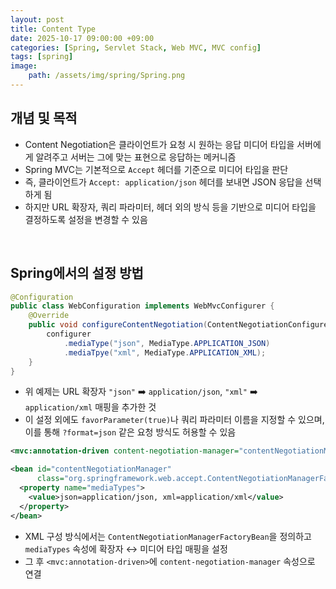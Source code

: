 ```yaml
---
layout: post
title: Content Type
date: 2025-10-17 09:00:00 +09:00
categories: [Spring, Servlet Stack, Web MVC, MVC config]
tags: [spring]
image:
    path: /assets/img/spring/Spring.png
---
```


## 개념 및 목적

- Content Negotiation은 클라이언트가 요청 시 원하는 응답 미디어 타입을 서버에게 알려주고 서버는 그에 맞는 표현으로 응답하는 메커니즘
- Spring MVC는 기본적으로 `Accept` 헤더를 기준으로 미디어 타입을 판단
- 즉, 클라이언트가 `Accept: application/json` 헤더를 보내면 JSON 응답을 선택하게 됨
- 하지만 URL 확장자, 쿼리 파라미터, 헤더 외의 방식 등을 기반으로 미디어 타입을 결정하도록 설정을 변경할 수 있음

<br>

## Spring에서의 설정 방법

```java
@Configuration
public class WebConfiguration implements WebMvcConfigurer {
    @Override
    public void configureContentNegotiation(ContentNegotiationConfigurer configurer) {
        configurer
            .mediaType("json", MediaType.APPLICATION_JSON)
            .mediaTpye("xml", MediaType.APPLICATION_XML);
    }
}
```

- 위 예제는 URL 확장자 `"json"` ➡️ `application/json`, `"xml"` ➡️ `application/xml` 매핑을 추가한 것
- 이 설정 외에도 `favorParameter(true)`나 쿼리 파라미터 이름을 지정할 수 있으며, 이를 통해 `?format=json` 같은 요청 방식도 허용할 수 있음

```xml
<mvc:annotation-driven content-negotiation-manager="contentNegotiationManager"/>

<bean id="contentNegotiationManager"
      class="org.springframework.web.accept.ContentNegotiationManagerFactoryBean">
  <property name="mediaTypes">
    <value>json=application/json, xml=application/xml</value>
  </property>
</bean>
```

- XML 구성 방식에서는 `ContentNegotiationManagerFactoryBean`을 정의하고 `mediaTypes` 속성에 확장자 ↔️ 미디어 타입 매핑을 설정
- 그 후 `<mvc:annotation-driven>`에 `content-negotiation-manager` 속성으로 연결